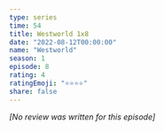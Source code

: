 ```yaml
---
type: series
time: 54
title: Westworld 1x8
date: "2022-08-12T00:00:00"
name: "Westworld"
season: 1
episode: 8
rating: 4
ratingEmoji: "⭐️⭐️⭐️⭐️"
share: false
---
```


*[No review was written for this episode]*